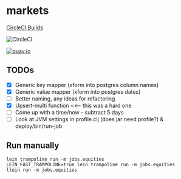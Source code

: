 # markets

[CircleCI Builds](https://circleci.com/gh/skilbjo/markets-etl)

![CircleCI](https://circleci.com/gh/skilbjo/markets-etl/tree/master.svg?style=shield&circle_token=df58a0027114c540a956e9d1a075d58897ede76d)

[![quay.io](https://quay.io/repository/skilbjo/markets-etl/status "Docker Repository on Quay")](https://quay.io/repository/skilbjo/markets-etl)

## TODOs

- [X] Generic key mapper (xform into postgres column names)
- [X] Generic value mapper (xform into postgres dates)
- [ ] Better naming, any ideas for refactoring
- [X] Upsert-multi function <<-- this was a hard one
- [ ] Come up with a time/now - subtract 5 days
- [ ] Look at JVM settings in profile.clj (does jar need profile?) & deploy/bin/run-job

## Run manually

    lein trampoline run -m jobs.equities
    LEIN_FAST_TRAMPOLINE=true lein trampoline run -m jobs.equities
    llein run -m jobs.equities
